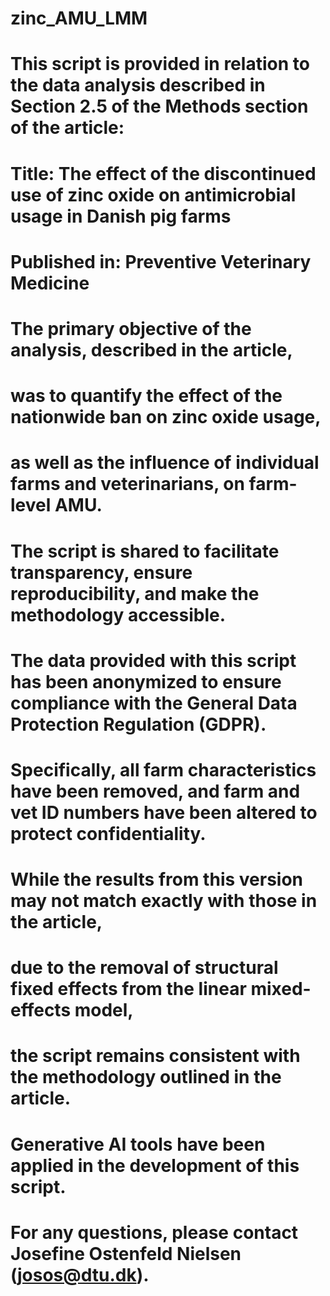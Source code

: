 # zinc_AMU_LMM

# This script is provided in relation to the data analysis described in Section 2.5 of the Methods section of the article:
#
# Title: The effect of the discontinued use of zinc oxide on antimicrobial usage in Danish pig farms
# Published in: Preventive Veterinary Medicine
#
# The primary objective of the analysis, described in the article,
# was to quantify the effect of the nationwide ban on zinc oxide usage, 
# as well as the influence of individual farms and veterinarians, on farm-level AMU.
#
# The script is shared to facilitate transparency, ensure reproducibility, and make the methodology accessible.
#
# The data provided with this script has been anonymized to ensure compliance with the General Data Protection Regulation (GDPR).
# Specifically, all farm characteristics have been removed, and farm and vet ID numbers have been altered to protect confidentiality.
#
# While the results from this version may not match exactly with those in the article, 
# due to the removal of structural fixed effects from the linear mixed-effects model, 
# the script remains consistent with the methodology outlined in the article.
#
# Generative AI tools have been applied in the development of this script.
#
# For any questions, please contact Josefine Ostenfeld Nielsen (josos@dtu.dk).
